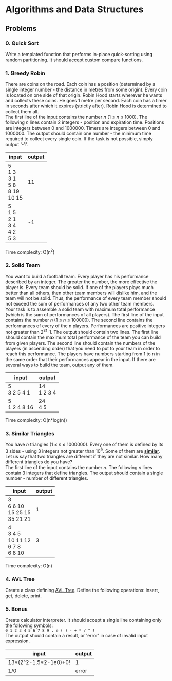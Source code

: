 # Algorithms and Data Structures

## Problems

### 0. Quick Sort
Write a templated function that performs in-place quick-sorting using random partitioning. It should accept custom compare functions.

### 1. Greedy Robin
There are coins on the road. Each coin has a position (determined by a single integer number - the distance in metres from some origin). Every coin is located on one side of that origin. Robin Hood starts wherever he wants and collects these coins. He goes 1 metre per second. Each coin has a timer in seconds after which it expires (strictly after). Robin Hood is determined to collect them all.  
The first line of the input contains the number *n* (1 &leq; *n* &leq; 1000). The following *n* lines contain 2 integers - position and expiration time. Positions are integers between 0 and 1000000. Timers are integers between 0 and 1000000. The output should contain one number - the minimum time required to collect every single coin. If the task is not possible, simply output '-1'.

|input|output|
|-----|------|
|5<br>1 3<br>3 1<br>5 8<br>8 19<br>10 15|11|
|5<br>1 5<br>2 1<br>3 4<br>4 2<br>5 3|-1|

Time complexity: O(n<sup>2</sup>)

### 2. Solid Team
You want to build a football team. Every player has his performance described by an integer. The greater the number, the more effective the player is. Every team should be solid. If one of the players plays much better than all others, then other team members will dislike him, and the team will not be solid. Thus, the performance of every team member should not exceed the sum of performances of any two other team members.  
Your task is to assemble a solid team with maximum total performance (which is the sum of performances of all players). The first line of the input contains the number *n* (1 &leq; *n* &leq; 100000). The second line contains the performances of every of the n players. Performances are positive integers not greater than 2<sup>31</sup>-1. The output should contain two lines. The first line should contain the maximum total performance of the team you can build from given players. The second line should contain the numbers of the players (in ascending order) that you need to put to your team in order to reach this performance. The players have numbers starting from 1 to n in the same order that their performances appear in the input. If there are several ways to
build the team, output any of them.  

|input|output|
|-----|------|
|5<br>3 2 5 4 1|14<br>1 2 3 4|
|5<br>1 2 4 8 16|24<br>4 5|

Time complexity: O(n*log(n))

### 3. Similar Triangles
You have *n* triangles (1 &leq; *n* &leq; 1000000). Every one of them is defined by its 3 sides - using 3 integers not greater than 10<sup>9</sup>. Some of them are [**similar**](https://en.wikipedia.org/wiki/Similarity_(geometry)#Similar_triangles). Let us say that two triangles are different if they are not similar. How many different triangles do you have?  
The first line of the input contains the number *n*. The following *n* lines contain 3 integers that define triangles. The output should contain a single number - number of different triangles.

|input|output|
|-----|------|
|3<br>6 6 10<br>15 25 15<br> 35 21 21|1|
|4<br>3 4 5<br>10 11 12<br>6 7 8<br>6 8 10|3|

Time complexity: O(n)

### 4. AVL Tree
Create a class defining [AVL Tree](https://en.wikipedia.org/wiki/AVL_tree). Define the following operations: insert, get, delete, print.

### 5. Bonus
Create calculator interpreter. It should accept a single line containing only the following symbols:  
`0 1 2 3 4 5 6 7 8 9 . e ( ) - + * / ^ !`  
The output should contain a result, or 'error' in case of invalid input expression.

|input|output|
|-----|------|
|13*(2^2-1.5*2-1e0)+0!|1|
|1/0|error|
